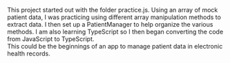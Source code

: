 This project started out with the folder practice.js. Using an array of mock patient data, I was practicing using different array manipulation methods to extract data.
I then set up a PatientManager to help organize the various methods.
I am also learning TypeScript so I then began converting the code from JavaScript to TypeScript.  
This could be the beginnings of an app to manage patient data in electronic health records.
